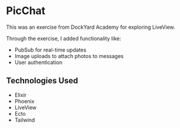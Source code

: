 # PicChat

This was an exercise from DockYard Academy for exploring LiveView.

Through the exercise, I added functionality like:
- PubSub for real-time updates
- Image uploads to attach photos to messages
- User authentication

## Technologies Used

- Elixir
- Phoenix
- LiveView
- Ecto
- Tailwind